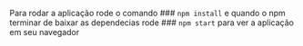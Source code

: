 Para rodar a aplicação rode o comando ### ` npm install `
e quando o npm terminar de baixar as dependecias rode ### ` npm start ` para ver a aplicação em seu navegador 